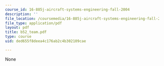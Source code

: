```yaml
---
course_id: 16-885j-aircraft-systems-engineering-fall-2004
description: ''
file_location: /coursemedia/16-885j-aircraft-systems-engineering-fall-2004/ded655f8deea4c176ab2c4b302109cae_b52_team.pdf
file_type: application/pdf
layout: pdf
title: b52_team.pdf
type: course
uid: ded655f8deea4c176ab2c4b302109cae

---
```

None